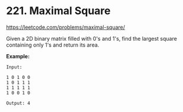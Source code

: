 # 221. Maximal Square

https://leetcode.com/problems/maximal-square/

Given a 2D binary matrix filled with 0's and 1's, find the largest square containing only 1's and return its area.

**Example:**

```
Input:

1 0 1 0 0
1 0 1 1 1
1 1 1 1 1
1 0 0 1 0

Output: 4
```
